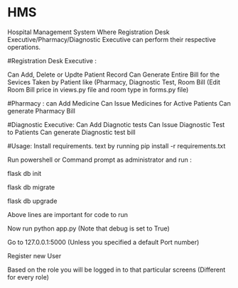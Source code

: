 # HMS
Hospital Management System Where Registration Desk Executive/Pharmacy/Diagnostic Executive can perform their respective operations.

#Registration Desk Executive :

Can Add, Delete or Updte Patient Record
Can Generate Entire Bill for the Sevices Taken by Patient like (Pharmacy, Diagnostic Test, Room Bill (Edit Room Bill price in views.py file and room type in forms.py file)


#Pharmacy :
can Add Medicine
Can Issue Medicines for Active Patients
Can generate Pharmacy Bill

#Diagnostic Executive:
Can Add Diagnotic tests
Can Issue Diagnostic Test to Patients
Can generate Diagnostic test bill

#Usage:
Install requirements. text by running
pip install -r requirements.txt

Run powershell or Command prompt as administrator and run :

flask db init

flask db migrate

flask db upgrade

Above lines are important for code to run

Now run python app.py (Note that debug is set to True)

Go to 127.0.0.1:5000 (Unless you specified a default Port number)

Register new User

Based on the role you will be logged in to that particular screens (Different for every role)
